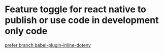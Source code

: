 # Feature toggle for react native to publish or use code in development only code

[prefer branch babel-plugin-inline-dotenv](https://github.com/leobastiani/react-native-good-practices-preval-codegen/tree/babel-plugin-inline-dotenv)
